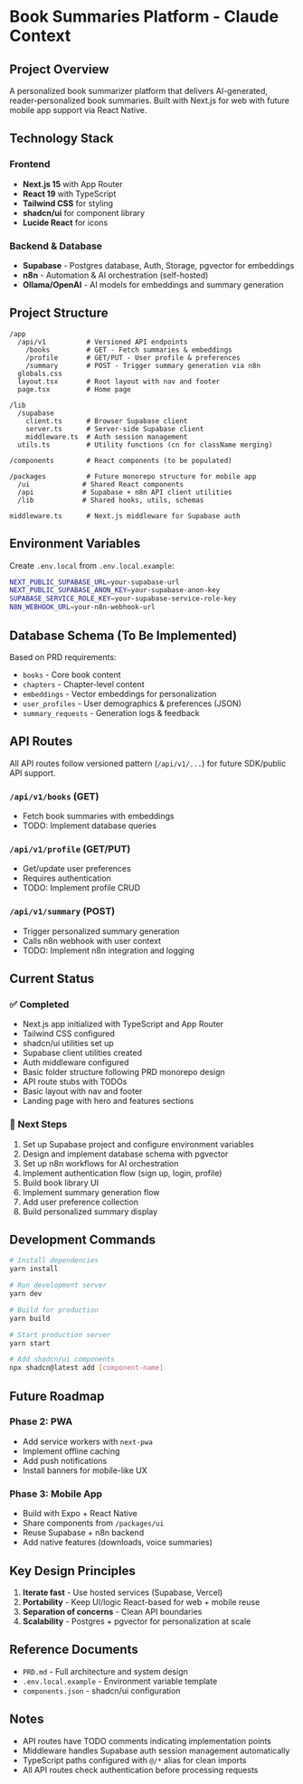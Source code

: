 # Book Summaries Platform - Claude Context

## Project Overview
A personalized book summarizer platform that delivers AI-generated, reader-personalized book summaries. Built with Next.js for web with future mobile app support via React Native.

## Technology Stack

### Frontend
- **Next.js 15** with App Router
- **React 19** with TypeScript
- **Tailwind CSS** for styling
- **shadcn/ui** for component library
- **Lucide React** for icons

### Backend & Database
- **Supabase** - Postgres database, Auth, Storage, pgvector for embeddings
- **n8n** - Automation & AI orchestration (self-hosted)
- **Ollama/OpenAI** - AI models for embeddings and summary generation

## Project Structure

```
/app
  /api/v1          # Versioned API endpoints
    /books         # GET - Fetch summaries & embeddings
    /profile       # GET/PUT - User profile & preferences
    /summary       # POST - Trigger summary generation via n8n
  globals.css
  layout.tsx       # Root layout with nav and footer
  page.tsx         # Home page

/lib
  /supabase
    client.ts      # Browser Supabase client
    server.ts      # Server-side Supabase client
    middleware.ts  # Auth session management
  utils.ts         # Utility functions (cn for className merging)

/components        # React components (to be populated)

/packages          # Future monorepo structure for mobile app
  /ui             # Shared React components
  /api            # Supabase + n8n API client utilities
  /lib            # Shared hooks, utils, schemas

middleware.ts      # Next.js middleware for Supabase auth
```

## Environment Variables

Create `.env.local` from `.env.local.example`:

```bash
NEXT_PUBLIC_SUPABASE_URL=your-supabase-url
NEXT_PUBLIC_SUPABASE_ANON_KEY=your-supabase-anon-key
SUPABASE_SERVICE_ROLE_KEY=your-supabase-service-role-key
N8N_WEBHOOK_URL=your-n8n-webhook-url
```

## Database Schema (To Be Implemented)

Based on PRD requirements:

- `books` - Core book content
- `chapters` - Chapter-level content
- `embeddings` - Vector embeddings for personalization
- `user_profiles` - User demographics & preferences (JSON)
- `summary_requests` - Generation logs & feedback

## API Routes

All API routes follow versioned pattern (`/api/v1/...`) for future SDK/public API support.

### `/api/v1/books` (GET)
- Fetch book summaries with embeddings
- TODO: Implement database queries

### `/api/v1/profile` (GET/PUT)
- Get/update user preferences
- Requires authentication
- TODO: Implement profile CRUD

### `/api/v1/summary` (POST)
- Trigger personalized summary generation
- Calls n8n webhook with user context
- TODO: Implement n8n integration and logging

## Current Status

### ✅ Completed
- Next.js app initialized with TypeScript and App Router
- Tailwind CSS configured
- shadcn/ui utilities set up
- Supabase client utilities created
- Auth middleware configured
- Basic folder structure following PRD monorepo design
- API route stubs with TODOs
- Basic layout with nav and footer
- Landing page with hero and features sections

### 🚧 Next Steps
1. Set up Supabase project and configure environment variables
2. Design and implement database schema with pgvector
3. Set up n8n workflows for AI orchestration
4. Implement authentication flow (sign up, login, profile)
5. Build book library UI
6. Implement summary generation flow
7. Add user preference collection
8. Build personalized summary display

## Development Commands

```bash
# Install dependencies
yarn install

# Run development server
yarn dev

# Build for production
yarn build

# Start production server
yarn start

# Add shadcn/ui components
npx shadcn@latest add [component-name]
```

## Future Roadmap

### Phase 2: PWA
- Add service workers with `next-pwa`
- Implement offline caching
- Add push notifications
- Install banners for mobile-like UX

### Phase 3: Mobile App
- Build with Expo + React Native
- Share components from `/packages/ui`
- Reuse Supabase + n8n backend
- Add native features (downloads, voice summaries)

## Key Design Principles

1. **Iterate fast** - Use hosted services (Supabase, Vercel)
2. **Portability** - Keep UI/logic React-based for web + mobile reuse
3. **Separation of concerns** - Clean API boundaries
4. **Scalability** - Postgres + pgvector for personalization at scale

## Reference Documents

- `PRD.md` - Full architecture and system design
- `.env.local.example` - Environment variable template
- `components.json` - shadcn/ui configuration

## Notes

- API routes have TODO comments indicating implementation points
- Middleware handles Supabase auth session management automatically
- TypeScript paths configured with `@/*` alias for clean imports
- All API routes check authentication before processing requests
